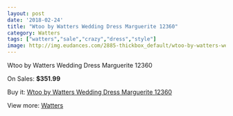 ```yaml
---
layout: post
date: '2018-02-24'
title: "Wtoo by Watters Wedding Dress Marguerite 12360"
category: Watters
tags: ["watters","sale","crazy","dress","style"]
image: http://img.eudances.com/2885-thickbox_default/wtoo-by-watters-wedding-dress-marguerite-12360.jpg
---
```

Wtoo by Watters Wedding Dress Marguerite 12360

On Sales: **$351.99**
<a href="https://www.eudances.com/en/watters/996-wtoo-by-watters-wedding-dress-marguerite-12360.html"><amp-img layout="responsive" width="600" height="600" src="//img.eudances.com/2885-thickbox_default/wtoo-by-watters-wedding-dress-marguerite-12360.jpg" alt="Wtoo by Watters Wedding Dress Marguerite 12360 0" /></a>
<a href="https://www.eudances.com/en/watters/996-wtoo-by-watters-wedding-dress-marguerite-12360.html"><amp-img layout="responsive" width="600" height="600" src="//img.eudances.com/2886-thickbox_default/wtoo-by-watters-wedding-dress-marguerite-12360.jpg" alt="Wtoo by Watters Wedding Dress Marguerite 12360 1" /></a>

Buy it: [Wtoo by Watters Wedding Dress Marguerite 12360](https://www.eudances.com/en/watters/996-wtoo-by-watters-wedding-dress-marguerite-12360.html "Wtoo by Watters Wedding Dress Marguerite 12360")

View more: [Watters](https://www.eudances.com/en/12-watters "Watters")